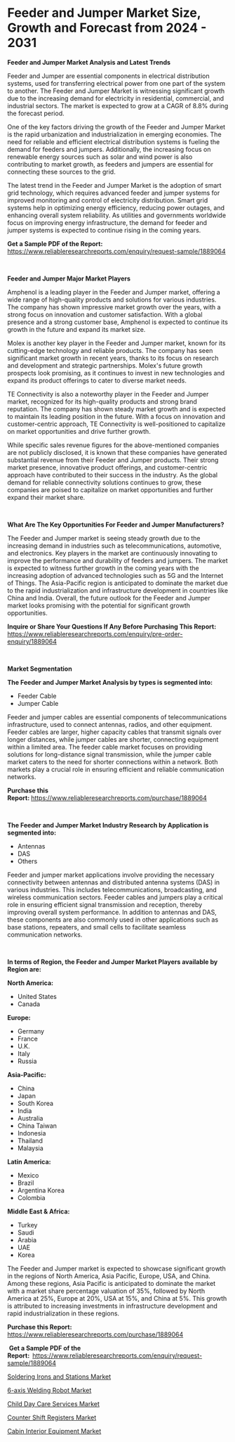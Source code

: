<p><h1>Feeder and Jumper Market Size, Growth and Forecast from 2024 - 2031</h1></p><p><strong>Feeder and Jumper Market Analysis and Latest Trends</strong></p>
<p><p>Feeder and Jumper are essential components in electrical distribution systems, used for transferring electrical power from one part of the system to another. The Feeder and Jumper Market is witnessing significant growth due to the increasing demand for electricity in residential, commercial, and industrial sectors. The market is expected to grow at a CAGR of 8.8% during the forecast period.</p><p>One of the key factors driving the growth of the Feeder and Jumper Market is the rapid urbanization and industrialization in emerging economies. The need for reliable and efficient electrical distribution systems is fueling the demand for feeders and jumpers. Additionally, the increasing focus on renewable energy sources such as solar and wind power is also contributing to market growth, as feeders and jumpers are essential for connecting these sources to the grid.</p><p>The latest trend in the Feeder and Jumper Market is the adoption of smart grid technology, which requires advanced feeder and jumper systems for improved monitoring and control of electricity distribution. Smart grid systems help in optimizing energy efficiency, reducing power outages, and enhancing overall system reliability. As utilities and governments worldwide focus on improving energy infrastructure, the demand for feeder and jumper systems is expected to continue rising in the coming years.</p></p>
<p><strong>Get a Sample PDF of the Report:&nbsp;</strong> <a href="https://www.reliableresearchreports.com/enquiry/request-sample/1889064">https://www.reliableresearchreports.com/enquiry/request-sample/1889064</a></p>
<p>&nbsp;</p>
<p><strong>Feeder and Jumper Major Market Players</strong></p>
<p><p>Amphenol is a leading player in the Feeder and Jumper market, offering a wide range of high-quality products and solutions for various industries. The company has shown impressive market growth over the years, with a strong focus on innovation and customer satisfaction. With a global presence and a strong customer base, Amphenol is expected to continue its growth in the future and expand its market size.</p><p>Molex is another key player in the Feeder and Jumper market, known for its cutting-edge technology and reliable products. The company has seen significant market growth in recent years, thanks to its focus on research and development and strategic partnerships. Molex's future growth prospects look promising, as it continues to invest in new technologies and expand its product offerings to cater to diverse market needs.</p><p>TE Connectivity is also a noteworthy player in the Feeder and Jumper market, recognized for its high-quality products and strong brand reputation. The company has shown steady market growth and is expected to maintain its leading position in the future. With a focus on innovation and customer-centric approach, TE Connectivity is well-positioned to capitalize on market opportunities and drive further growth.</p><p>While specific sales revenue figures for the above-mentioned companies are not publicly disclosed, it is known that these companies have generated substantial revenue from their Feeder and Jumper products. Their strong market presence, innovative product offerings, and customer-centric approach have contributed to their success in the industry. As the global demand for reliable connectivity solutions continues to grow, these companies are poised to capitalize on market opportunities and further expand their market share.</p></p>
<p>&nbsp;</p>
<p><strong>What Are The Key Opportunities For Feeder and Jumper Manufacturers?</strong></p>
<p><p>The Feeder and Jumper market is seeing steady growth due to the increasing demand in industries such as telecommunications, automotive, and electronics. Key players in the market are continuously innovating to improve the performance and durability of feeders and jumpers. The market is expected to witness further growth in the coming years with the increasing adoption of advanced technologies such as 5G and the Internet of Things. The Asia-Pacific region is anticipated to dominate the market due to the rapid industrialization and infrastructure development in countries like China and India. Overall, the future outlook for the Feeder and Jumper market looks promising with the potential for significant growth opportunities.</p></p>
<p><strong>Inquire or Share Your Questions If Any Before Purchasing This Report:</strong> <a href="https://www.reliableresearchreports.com/enquiry/pre-order-enquiry/1889064">https://www.reliableresearchreports.com/enquiry/pre-order-enquiry/1889064</a></p>
<p>&nbsp;</p>
<p><strong>Market Segmentation</strong></p>
<p><strong>The Feeder and Jumper Market Analysis by types is segmented into:</strong></p>
<p><ul><li>Feeder Cable</li><li>Jumper Cable</li></ul></p>
<p><p>Feeder and jumper cables are essential components of telecommunications infrastructure, used to connect antennas, radios, and other equipment. Feeder cables are larger, higher capacity cables that transmit signals over longer distances, while jumper cables are shorter, connecting equipment within a limited area. The feeder cable market focuses on providing solutions for long-distance signal transmission, while the jumper cable market caters to the need for shorter connections within a network. Both markets play a crucial role in ensuring efficient and reliable communication networks.</p></p>
<p><strong>Purchase this Report:&nbsp;</strong><a href="https://www.reliableresearchreports.com/purchase/1889064">https://www.reliableresearchreports.com/purchase/1889064</a></p>
<p>&nbsp;</p>
<p><strong>The Feeder and Jumper Market Industry Research by Application is segmented into:</strong></p>
<p><ul><li>Antennas</li><li>DAS</li><li>Others</li></ul></p>
<p><p>Feeder and jumper market applications involve providing the necessary connectivity between antennas and distributed antenna systems (DAS) in various industries. This includes telecommunications, broadcasting, and wireless communication sectors. Feeder cables and jumpers play a critical role in ensuring efficient signal transmission and reception, thereby improving overall system performance. In addition to antennas and DAS, these components are also commonly used in other applications such as base stations, repeaters, and small cells to facilitate seamless communication networks.</p></p>
<p>&nbsp;</p>
<p><strong>In terms of Region, the Feeder and Jumper Market Players available by Region are:</strong></p>
<p>
    <p> <strong> North America: </strong>
        <ul>
            <li>United States</li>
            <li>Canada</li>
        </ul>
        </p> 
    <p> <strong> Europe: </strong>
        <ul>
            <li>Germany</li>
            <li>France</li>
            <li>U.K.</li>
            <li>Italy</li>
            <li>Russia</li>
        </ul>
        </p> 
    <p> <strong> Asia-Pacific: </strong>
        <ul>
            <li>China</li>
            <li>Japan</li>
            <li>South Korea</li>
            <li>India</li>
            <li>Australia</li>
            <li>China Taiwan</li>
            <li>Indonesia</li>
            <li>Thailand</li>
            <li>Malaysia</li>
        </ul>
        </p> 
    <p> <strong> Latin America: </strong>
        <ul>
            <li>Mexico</li>
            <li>Brazil</li>
            <li>Argentina Korea</li>
            <li>Colombia</li>
        </ul>
        </p> 
    <p> <strong> Middle East & Africa: </strong>
        <ul>
            <li>Turkey</li>
            <li>Saudi</li>
            <li>Arabia</li>
            <li>UAE</li>
            <li>Korea</li>
        </ul>
    </p>
    </p>
<p><p>The Feeder and Jumper market is expected to showcase significant growth in the regions of North America, Asia Pacific, Europe, USA, and China. Among these regions, Asia Pacific is anticipated to dominate the market with a market share percentage valuation of 35%, followed by North America at 25%, Europe at 20%, USA at 15%, and China at 5%. This growth is attributed to increasing investments in infrastructure development and rapid industrialization in these regions.</p></p>
<p><strong>Purchase this Report: </strong><a href="https://www.reliableresearchreports.com/purchase/1889064">https://www.reliableresearchreports.com/purchase/1889064</a></p>
<p>&nbsp;<strong>Get a Sample PDF of the Report:&nbsp;&nbsp;</strong><a href="https://www.reliableresearchreports.com/enquiry/request-sample/1889064">https://www.reliableresearchreports.com/enquiry/request-sample/1889064</a></p>
<p><strong></strong></p>
<p><p><a href="https://view.publitas.com/reportprime-1/soldering-irons-and-stations-market-growth-market-trends-covid-19-impact-and-forecasts-for-period-from-2024-2031/">Soldering Irons and Stations Market</a></p><p><a href="https://github.com/edytherolanlouisejk1miz0wig/Market-Research-Report-List-1/blob/main/6-axis-welding-robot-market.md">6-axis Welding Robot Market</a></p><p><a href="https://frill-swim-3cd.notion.site/Child-Day-Care-Services-Market-Research-Report-The-Key-To-Successful-Business-Strategy-Forecasted-f-2cef89d7ccaf44f6ba3c94a4e315ce92">Child Day Care Services Market</a></p><p><a href="https://view.publitas.com/reportprime-1/counter-shift-registers-market-size-market-trends-and-growth-outlook-forecasted-for-period-from-2024-to-2031/">Counter Shift Registers Market</a></p><p><a href="https://meowing-lemming-dd3.notion.site/Cabin-Interior-Equipment-Market-Provides-Detailed-Segmentation-of-this-Market-based-on-Type-Applica-c0cc9b47a8f24302a14e12df562fa565">Cabin Interior Equipment Market</a></p></p>